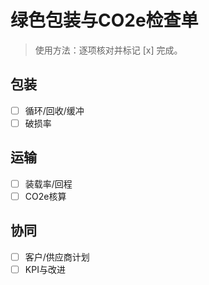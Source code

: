 # 绿色包装与CO2e检查单

> 使用方法：逐项核对并标记 [x] 完成。

## 包装

- [ ] 循环/回收/缓冲
- [ ] 破损率

## 运输

- [ ] 装载率/回程
- [ ] CO2e核算

## 协同

- [ ] 客户/供应商计划
- [ ] KPI与改进

